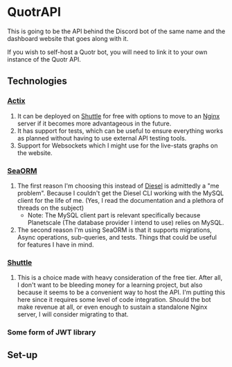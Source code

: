 # QuotrAPI
This is going to be the API behind the Discord bot of the same name and the dashboard website that goes along with it.

If you wish to self-host a Quotr bot, you will need to link it to your own instance of the Quotr API.

## Technologies
### [Actix](https://actix.rs/)
1. It can be deployed on [Shuttle](https://www.shuttle.rs/pricing) for free with options to move to an [Nginx](https://nginx.org) server if it becomes more advantageous in the future.
2. It has support for tests, which can be useful to ensure everything works as planned without having to use external API testing tools.
3. Support for Websockets which I might use for the live-stats graphs on the website.

### [SeaORM](https://www.sea-ql.org/SeaORM/)
1. The first reason I'm choosing this instead of [Diesel](https://diesel.rs/) is admittedly a "me problem". Because I couldn't get the Diesel CLI working with the MySQL client for the life of me. (Yes, I read the documentation and a plethora of threads on the subject)
    - Note: The MySQL client part is relevant specifically because Planetscale (The database provider I intend to use) relies on MySQL.
2. The second reason I'm using SeaORM is that it supports migrations, Async operations, sub-queries, and tests. Things that could be useful for features I have in mind.

### [Shuttle](https://www.shuttle.rs/)
1. This is a choice made with heavy consideration of the free tier. After all, I don't want to be bleeding money for a learning project, but also because it seems to be a convenient way to host the API. I'm putting this here since it requires some level of code integration. Should the bot make revenue at all, or even enough to sustain a standalone Nginx server, I will consider migrating to that.

### Some form of JWT library

## Set-up
